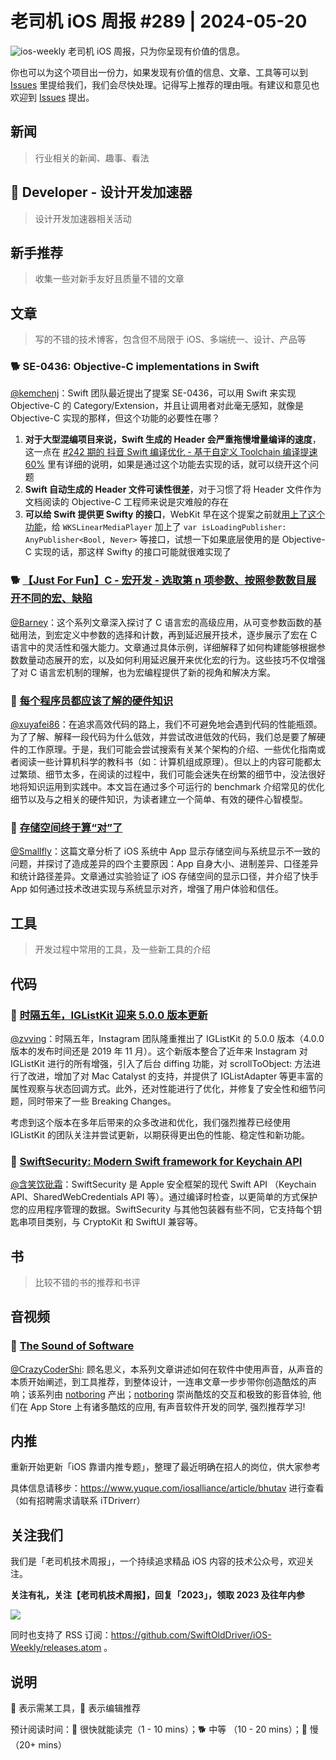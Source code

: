 # 老司机 iOS 周报 #289 | 2024-05-20

![ios-weekly](https://github.com/SwiftOldDriver/iOS-Weekly/blob/master/assets/ios-weekly.png?raw=true)
老司机 iOS 周报，只为你呈现有价值的信息。

你也可以为这个项目出一份力，如果发现有价值的信息、文章、工具等可以到 [Issues](https://github.com/SwiftOldDriver/iOS-Weekly/issues) 里提给我们，我们会尽快处理。记得写上推荐的理由哦。有建议和意见也欢迎到 [Issues](https://github.com/SwiftOldDriver/iOS-Weekly/issues) 提出。

## 新闻

> 行业相关的新闻、趣事、看法

##  Developer - 设计开发加速器

> 设计开发加速器相关活动

## 新手推荐

> 收集一些对新手友好且质量不错的文章

## 文章

> 写的不错的技术博客，包含但不局限于 iOS、多端统一、设计、产品等

### 🐕 SE-0436: Objective-C implementations in Swift

[@kemchenj](https://kemchenj.github.io/)：Swift 团队最近提出了提案 SE-0436，可以用 Swift 来实现 Objective-C 的 Category/Extension，并且让调用者对此毫无感知，就像是 Objective-C 实现的那样，但这个功能的必要性在哪？

1. **对于大型混编项目来说，Swift 生成的 Header 会严重拖慢增量编译的速度**，这一点在 [#242 期的 抖音 Swift 编译优化 - 基于自定义 Toolchain 编译提速 60%](https://github.com/SwiftOldDriver/iOS-Weekly/blob/61670ff7475638f2476c9d302cf39d3c9bd86be1/Reports/2023/%23242-2023.04.24.md?plain=1#L28C4-L28C4) 里有详细的说明，如果是通过这个功能去实现的话，就可以绕开这个问题
2. **Swift 自动生成的 Header 文件可读性很差**，对于习惯了将 Header 文件作为文档阅读的 Objective-C 工程师来说是灾难般的存在
3. **可以给 Swift 提供更 Swifty 的接口**，WebKit 早在这个提案之前就[用上了这个功能](https://github.com/WebKit/WebKit/blob/4de0f4880b7b12b8f995bfbe480b41503219ab67/Source/WebKit/WebKitSwift/LinearMediaKit/LinearMediaPlayer.swift#L134)，给 `WKSLinearMediaPlayer` 加上了 `var isLoadingPublisher: AnyPublisher<Bool, Never>` 等接口，试想一下如果底层使用的是 Objective-C 实现的话，那这样 Swifty 的接口可能就很难实现了

### 🐕 [【Just For Fun】C - 宏开发 - 选取第 n 项参数、按照参数数目展开不同的宏、缺陷](https://zhuanlan.zhihu.com/p/61152480)

[@Barney](https://github.com/BarneyZhaoooo~)：这个系列文章深入探讨了 C 语言宏的高级应用，从可变参数函数的基础用法，到宏定义中参数的选择和计数，再到延迟展开技术，逐步展示了宏在 C 语言中的灵活性和强大能力。文章通过具体示例，详细解释了如何构建能够根据参数数量动态展开的宏，以及如何利用延迟展开来优化宏的行为。这些技巧不仅增强了对 C 语言宏机制的理解，也为宏编程提供了新的视角和解决方案。

### 🐢 [每个程序员都应该了解的硬件知识](https://mp.weixin.qq.com/s/Ol9J1ZWevHSjP2ZIyidK-g)

[@xuyafei86](https://github.com/xiaofei86)：在追求高效代码的路上，我们不可避免地会遇到代码的性能瓶颈。为了了解、解释一段代码为什么低效，并尝试改进低效的代码，我们总是要了解硬件的工作原理。于是，我们可能会尝试搜索有关某个架构的介绍、一些优化指南或者阅读一些计算机科学的教科书（如：计算机组成原理）。但以上的内容可能都太过繁琐、细节太多，在阅读的过程中，我们可能会迷失在纷繁的细节中，没法很好地将知识运用到实践中。本文旨在通过多个可运行的 benchmark 介绍常见的优化细节以及与之相关的硬件知识，为读者建立一个简单、有效的硬件心智模型。

### 🐎 [存储空间终于算“对”了](https://mp.weixin.qq.com/s/_2dzH99T1r70tYSH8z_0Ow)
[@Smallfly](https://github.com/iostalks)：这篇文章分析了 iOS 系统中 App 显示存储空间与系统显示不一致的问题，并探讨了造成差异的四个主要原因：App 自身大小、进制差异、口径差异和统计路径差异。文章通过实验验证了 iOS 存储空间的显示口径，并介绍了快手 App 如何通过技术改进实现与系统显示对齐，增强了用户体验和信任。

## 工具

> 开发过程中常用的工具，及一些新工具的介绍

## 代码

### 🐎 [时隔五年，IGListKit 迎来 5.0.0 版本更新](https://github.com/Instagram/IGListKit/releases/tag/5.0.0)

[@zvving](https://github.com/zvving/)：时隔五年，Instagram 团队隆重推出了 IGListKit 的 5.0.0 版本（4.0.0 版本的发布时间还是 2019 年 11 月）。这个新版本整合了近年来 Instagram 对 IGListKit 进行的所有增强，引入了后台 diffing 功能，对 scrollToObject: 方法进行了改进，增加了对 Mac Catalyst 的支持，并提供了 IGListAdapter 等更丰富的属性观察与状态回调方式。此外，还对性能进行了优化，并修复了安全性和细节问题，同时带来了一些 Breaking Changes。

考虑到这个版本在多年后带来的众多改进和优化，我们强烈推荐已经使用 IGListKit 的团队关注并尝试更新，以期获得更出色的性能、稳定性和新功能。

### 🐎 [SwiftSecurity: Modern Swift framework for Keychain API](https://github.com/dm-zharov/swift-security)

[@含笑饮砒霜](https://weibo.com/chinafishnews/)：SwiftSecurity 是 Apple 安全框架的现代 Swift API （Keychain API、SharedWebCredentials API 等）。通过编译时检查，以更简单的方式保护您的应用程序管理的数据。SwiftSecurity 与其他包装器有些不同，它支持每个钥匙串项目类别，与 CryptoKit 和 SwiftUI 兼容等。

## 书

> 比较不错的书的推荐和书评

## 音视频

### 🐢 [The Sound of Software](https://www.notboring.software/words/the-sound-of-software)

[@CrazyCoderShi](https://github.com/CrazyCoderShi): 顾名思义，本系列文章讲述如何在软件中使用声音，从声音的本质开始阐述，到工具推荐，到整体设计，一连串文章一步步带你创造酷炫的声响；该系列由 [notboring](https://www.notboring.software/) 产出；[notboring](https://www.notboring.software/) 崇尚酷炫的交互和极致的影音体验, 他们在 App Store 上有诸多酷炫的应用, 有声音软件开发的同学, 强烈推荐学习!

## 内推

重新开始更新「iOS 靠谱内推专题」，整理了最近明确在招人的岗位，供大家参考

具体信息请移步：https://www.yuque.com/iosalliance/article/bhutav 进行查看（如有招聘需求请联系 iTDriverr）

## 关注我们

我们是「老司机技术周报」，一个持续追求精品 iOS 内容的技术公众号，欢迎关注。

**关注有礼，关注【老司机技术周报】，回复「2023」，领取 2023 及往年内参**

![](https://github.com/SwiftOldDriver/iOS-Weekly/blob/master/assets/qrcode_for_wechat.jpg?raw=true)

同时也支持了 RSS 订阅：https://github.com/SwiftOldDriver/iOS-Weekly/releases.atom 。

## 说明

🚧 表示需某工具，🌟 表示编辑推荐

预计阅读时间：🐎 很快就能读完（1 - 10 mins）；🐕 中等 （10 - 20 mins）；🐢 慢（20+ mins）
